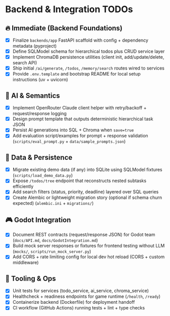 # Backend & Integration TODOs

## 🔥 Immediate (Backend Foundations)
- [x] Finalize `backends/app` FastAPI scaffold with config + dependency metadata (pyproject)
- [x] Define SQLModel schema for hierarchical todos plus CRUD service layer
- [x] Implement ChromaDB persistence utilities (client init, add/update/delete, search API)
- [x] Ship initial `/ai/generate`, `/todos`, `/memory/search` routes wired to services
- [x] Provide `.env.template` and bootstrap README for local setup instructions (uv + uvicorn)

## 🤖 AI & Semantics
- [x] Implement OpenRouter Claude client helper with retry/backoff + request/response logging
- [x] Design prompt template that outputs deterministic hierarchical task JSON
- [x] Persist AI generations into SQL + Chroma when `save=true`
- [x] Add evaluation script/examples for prompt + response validation (`scripts/eval_prompt.py` + `data/sample_prompts.json`)

## 🧠 Data & Persistence
- [x] Migrate existing demo data (if any) into SQLite using SQLModel fixtures (`scripts/load_demo_data.py`)
- [x] Expose `/todos/tree` endpoint that reconstructs nested subtasks efficiently
- [x] Add search filters (status, priority, deadline) layered over SQL queries
- [x] Create Alembic or lightweight migration story (optional if schema churn expected) (`alembic.ini` + `migrations/`)

## 🎮 Godot Integration
- [x] Document REST contracts (request/response JSON) for Godot team (`docs/API.md`, `docs/GodotIntegration.md`)
- [x] Build mock server responses or fixtures for frontend testing without LLM (`mocks/`, `scripts/run_mock_server.py`)
- [x] Add CORS + rate limiting config for local dev hot reload (CORS + custom middleware)

## 🧪 Tooling & Ops
- [x] Unit tests for services (todo_service, ai_service, chroma_service)
- [x] Healthcheck + readiness endpoints for game runtime (`/health`, `/ready`)
- [x] Containerize backend (Dockerfile) for deployment handoff
- [x] CI workflow (GitHub Actions) running tests + lint + type checks
